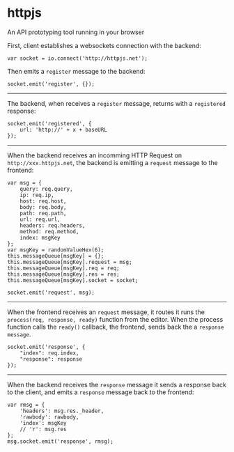 httpjs
======

An API prototyping tool running in your browser



First, client establishes a websockets connection with the backend:

	var socket = io.connect('http://httpjs.net');

Then emits a `register` message to the backend:

	socket.emit('register', {});

----

The backend, when receives a `register` message, returns with a `registered` response:

	socket.emit('registered', {
		url: 'http://' + x + baseURL
	});

----

When the backend receives an incomming HTTP Request on `http://xxx.httpjs.net`, the backend is emitting a `request` message to the frontend:


	var msg = {
		query: req.query,
		ip: req.ip,
		host: req.host,
		body: req.body,
		path: req.path,
		url: req.url,
		headers: req.headers,
		method: req.method,
		index: msgKey
	};
	var msgKey = randomValueHex(6);
	this.messageQueue[msgKey] = {};
	this.messageQueue[msgKey].request = msg;
	this.messageQueue[msgKey].req = req;
	this.messageQueue[msgKey].res = res;
	this.messageQueue[msgKey].socket = socket;

	socket.emit('request', msg);

----

When the frontend receives an `request` message, it routes it runs the `process(req, response, ready)` function from the editor. When the process function calls the `ready()` callback, the frontend, sends back the a `response message`.

	socket.emit('response', {
		"index": req.index,
		"response": response
	});

----


When the backend receives the `response` message it sends a response back to the client, and emits a `response` message back to the frontend:



	var rmsg = {
		'headers': msg.res._header,
		'rawbody': rawbody,
		'index': msgKey
		// 'r': msg.res
	};
	msg.socket.emit('response', rmsg);




